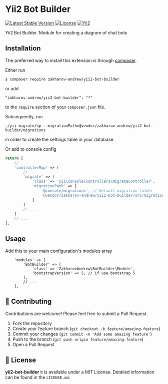 # Yii2 Bot Builder

[![Latest Stable Version](https://poser.pugx.org/zakharov-andrew/yii2-bot-builder/v/stable)](https://packagist.org/packages/zakharov-andrew/yii2-bot-builder)
[![License](https://poser.pugx.org/zakharov-andrew/yii2-bot-builder/license)](https://packagist.org/packages/zakharov-andrew/yii2-bot-builder)
[![Yii2](https://img.shields.io/badge/Powered_by-Yii_Framework-green.svg?style=flat)](http://www.yiiframework.com/)

Yii2 Bot Builder. Module for creating a diagram of chat bots

## Installation

The preferred way to install this extension is through [composer](http://getcomposer.org/download/).

Either run

```
$ composer require zakharov-andrew/yii2-bot-builder
```
or add

```
"zakharov-andrew/yii2-bot-builder": "*"
```

to the ```require``` section of your ```composer.json``` file.

Subsequently, run

```
./yii migrate/up --migrationPath=@vendor/zakharov-andrew/yii2-bot-builder/migrations
```

in order to create the settings table in your database.

Or add to console config

```php
return [
    // ...
    'controllerMap' => [
        // ...
        'migrate' => [
            'class' => 'yii\console\controllers\MigrateController',
            'migrationPath' => [
                '@console/migrations', // Default migration folder
                '@vendor/zakharov-andrew/yii2-bot-builder/src/migrations'
            ]
        ]
        // ...
    ]
    // ...
];
```

## Usage

Add this to your main configuration's modules array

```
    'modules' => [
        'BotBuilder' => [
            'class' => 'ZakharovAndrew\BotBuilder\Module',
            'bootstrapVersion' => 5, // if use bootstrap 5
        ],
        // ...
    ],
```

## 👥 Contributing

Contributions are welcome! Please feel free to submit a Pull Request.

1. Fork the repository
2. Create your feature branch (`git checkout -b feature/amazing-feature`)
3. Commit your changes (`git commit -m 'Add some amazing feature'`)
4. Push to the branch (`git push origin feature/amazing-feature`)
5. Open a Pull Request

## 📄 License

**yii2-bot-builder** it is available under a MIT License. Detailed information can be found in the `LICENSE.md`. 
